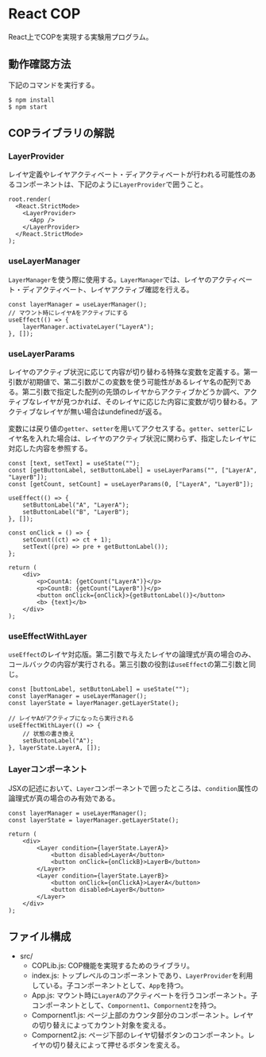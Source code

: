 # React COP

React上でCOPを実現する実験用プログラム。

## 動作確認方法

下記のコマンドを実行する。

```
$ npm install
$ npm start
```

## COPライブラリの解説

### LayerProvider

レイヤ定義やレイヤアクティベート・ディアクティベートが行われる可能性のあるコンポーネントは、下記のように`LayerProvider`で囲うこと。

```
root.render(
  <React.StrictMode>
    <LayerProvider>
      <App />
    </LayerProvider>
  </React.StrictMode>
);
```

### useLayerManager

`LayerManager`を使う際に使用する。`LayerManager`では、レイヤのアクティベート・ディアクティベート、レイヤアクティブ確認を行える。

```
const layerManager = useLayerManager();
// マウント時にレイヤAをアクティブにする
useEffect(() => {
    layerManager.activateLayer("LayerA");
}, []);
```

### useLayerParams

レイヤのアクティブ状況に応じて内容が切り替わる特殊な変数を定義する。第一引数が初期値で、第二引数がこの変数を使う可能性があるレイヤ名の配列である。第二引数で指定した配列の先頭のレイヤからアクティブかどうか調べ、アクティブなレイヤが見つかれば、そのレイヤに応じた内容に変数が切り替わる。アクティブなレイヤが無い場合はundefinedが返る。

変数には戻り値の`getter`、`setter`を用いてアクセスする。`getter`、`setter`にレイヤ名を入れた場合は、レイヤのアクティブ状況に関わらず、指定したレイヤに対応した内容を参照する。

```
const [text, setText] = useState("");
const [getButtonLabel, setButtonLabel] = useLayerParams("", ["LayerA", "LayerB"]);
const [getCount, setCount] = useLayerParams(0, ["LayerA", "LayerB"]);

useEffect(() => {
    setButtonLabel("A", "LayerA");
    setButtonLabel("B", "LayerB");
}, []);

const onClick = () => {
    setCount((ct) => ct + 1);
    setText((pre) => pre + getButtonLabel());
};

return (
    <div>
        <p>CountA: {getCount("LayerA")}</p>
        <p>CountB: {getCount("LayerB")}</p>
        <button onClick={onClick}>{getButtonLabel()}</button>
        <b> {text}</b>
    </div>
);

```

### useEffectWithLayer

`useEffect`のレイヤ対応版。第二引数で与えたレイヤの論理式が真の場合のみ、コールバックの内容が実行される。第三引数の役割は`useEffect`の第二引数と同じ。

```
const [buttonLabel, setButtonLabel] = useState("");
const layerManager = useLayerManager();
const layerState = layerManager.getLayerState();

// レイヤAがアクティブになったら実行される
useEffectWithLayer(() => {
    // 状態の書き換え
    setButtonLabel("A");
}, layerState.LayerA, []);

```

### Layerコンポーネント

JSXの記述において、`Layer`コンポーネントで囲ったところは、`condition`属性の論理式が真の場合のみ有効である。

```
const layerManager = useLayerManager();
const layerState = layerManager.getLayerState();

return (
    <div>
        <Layer condition={layerState.LayerA}>
            <button disabled>LayerA</button>
            <button onClick={onClickB}>LayerB</button>
        </Layer>
        <Layer condition={layerState.LayerB}>
            <button onClick={onClickA}>LayerA</button>
            <button disabled>LayerB</button>
        </Layer>
    </div>
);
```

## ファイル構成

- src/
    - COPLib.js: COP機能を実現するためのライブラリ。
    - index.js: トップレベルのコンポーネントであり、`LayerProvider`を利用している。子コンポーネントとして、`App`を持つ。
    - App.js: マウント時に`LayerA`のアクティベートを行うコンポーネント。子コンポーネントとして、`Compornent1`、`Compornent2`を持つ。
    - Compornent1.js: ページ上部のカウンタ部分のコンポーネント。レイヤの切り替えによってカウント対象を変える。
    - Compornent2.js: ページ下部のレイヤ切替ボタンのコンポーネント。レイヤの切り替えによって押せるボタンを変える。
